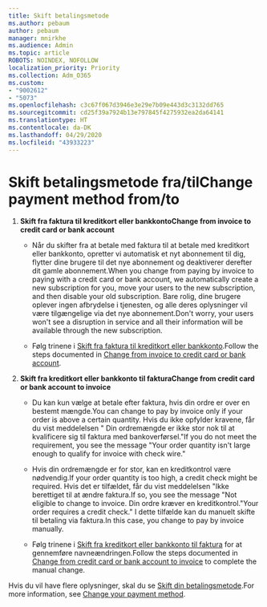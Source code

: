 ```yaml
---
title: Skift betalingsmetode
ms.author: pebaum
author: pebaum
manager: mnirkhe
ms.audience: Admin
ms.topic: article
ROBOTS: NOINDEX, NOFOLLOW
localization_priority: Priority
ms.collection: Adm_O365
ms.custom:
- "9002612"
- "5073"
ms.openlocfilehash: c3c67f067d3946e3e29e7b09e443d3c3132dd765
ms.sourcegitcommit: cd25f39a7924b13e797845f4275932ea2da64141
ms.translationtype: HT
ms.contentlocale: da-DK
ms.lasthandoff: 04/29/2020
ms.locfileid: "43933223"
---
```

# <a name="change-payment-method-fromto"></a><span data-ttu-id="65886-102">Skift betalingsmetode fra/til</span><span class="sxs-lookup"><span data-stu-id="65886-102">Change payment method from/to</span></span>

1. <span data-ttu-id="65886-103">**Skift fra faktura til kreditkort eller bankkonto**</span><span class="sxs-lookup"><span data-stu-id="65886-103">**Change from invoice to credit card or bank account**</span></span>

    - <span data-ttu-id="65886-104">Når du skifter fra at betale med faktura til at betale med kreditkort eller bankkonto, opretter vi automatisk et nyt abonnement til dig, flytter dine brugere til det nye abonnement og deaktiverer derefter dit gamle abonnement.</span><span class="sxs-lookup"><span data-stu-id="65886-104">When you change from paying by invoice to paying with a credit card or bank account, we automatically create a new subscription for you, move your users to the new subscription, and then disable your old subscription.</span></span> <span data-ttu-id="65886-105">Bare rolig, dine brugere oplever ingen afbrydelse i tjenesten, og alle deres oplysninger vil være tilgængelige via det nye abonnement.</span><span class="sxs-lookup"><span data-stu-id="65886-105">Don't worry, your users won't see a disruption in service and all their information will be available through the new subscription.</span></span> 

    - <span data-ttu-id="65886-106">Følg trinene i [Skift fra faktura til kreditkort eller bankkonto](https://docs.microsoft.com/microsoft-365/commerce/billing-and-payments/change-payment-method?view=o365-worldwide#change-from-invoice-to-credit-card-or-bank-account).</span><span class="sxs-lookup"><span data-stu-id="65886-106">Follow the steps documented in [Change from invoice to credit card or bank account](https://docs.microsoft.com/microsoft-365/commerce/billing-and-payments/change-payment-method?view=o365-worldwide#change-from-invoice-to-credit-card-or-bank-account).</span></span>

2. <span data-ttu-id="65886-107">**Skift fra kreditkort eller bankkonto til faktura**</span><span class="sxs-lookup"><span data-stu-id="65886-107">**Change from credit card or bank account to invoice**</span></span>

    - <span data-ttu-id="65886-108">Du kan kun vælge at betale efter faktura, hvis din ordre er over en bestemt mængde.</span><span class="sxs-lookup"><span data-stu-id="65886-108">You can change to pay by invoice only if your order is above a certain quantity.</span></span> <span data-ttu-id="65886-109">Hvis du ikke opfylder kravene, får du vist meddelelsen " Din ordremængde er ikke stor nok til at kvalificere sig til faktura med bankoverførsel."</span><span class="sxs-lookup"><span data-stu-id="65886-109">If you do not meet the requirement, you see the message "Your order quantity isn't large enough to qualify for invoice with check wire."</span></span>

    - <span data-ttu-id="65886-110">Hvis din ordremængde er for stor, kan en kreditkontrol være nødvendig.</span><span class="sxs-lookup"><span data-stu-id="65886-110">If your order quantity is too high, a credit check might be required.</span></span> <span data-ttu-id="65886-111">Hvis det er tilfældet, får du vist meddelelsen "Ikke berettiget til at ændre faktura.</span><span class="sxs-lookup"><span data-stu-id="65886-111">If so, you see the message "Not eligible to change to invoice.</span></span> <span data-ttu-id="65886-112">Din ordre kræver en kreditkontrol."</span><span class="sxs-lookup"><span data-stu-id="65886-112">Your order requires a credit check."</span></span> <span data-ttu-id="65886-113">I dette tilfælde kan du manuelt skifte til betaling via faktura.</span><span class="sxs-lookup"><span data-stu-id="65886-113">In this case, you change to pay by invoice manually.</span></span>

    - <span data-ttu-id="65886-114">Følg trinene i [Skift fra kreditkort eller bankkonto til faktura](https://docs.microsoft.com/microsoft-365/commerce/billing-and-payments/change-payment-method?view=o365-worldwide#change-from-credit-card-or-bank-account-to-invoice) for at gennemføre navneændringen.</span><span class="sxs-lookup"><span data-stu-id="65886-114">Follow the steps documented in [Change from credit card or bank account to invoice](https://docs.microsoft.com/microsoft-365/commerce/billing-and-payments/change-payment-method?view=o365-worldwide#change-from-credit-card-or-bank-account-to-invoice) to complete the manual change.</span></span>

<span data-ttu-id="65886-115">Hvis du vil have flere oplysninger, skal du se [Skift din betalingsmetode](https://docs.microsoft.com/microsoft-365/commerce/billing-and-payments/change-payment-method).</span><span class="sxs-lookup"><span data-stu-id="65886-115">For more information, see [Change your payment method](https://docs.microsoft.com/microsoft-365/commerce/billing-and-payments/change-payment-method).</span></span>
